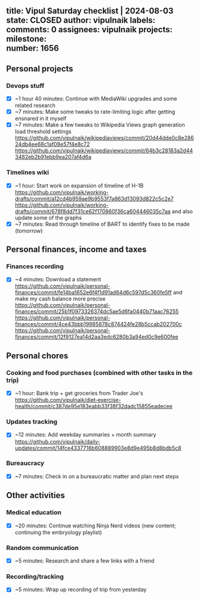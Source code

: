 title:	Vipul Saturday checklist | 2024-08-03
state:	CLOSED
author:	vipulnaik
labels:	
comments:	0
assignees:	vipulnaik
projects:	
milestone:	
number:	1656
--
## Personal projects

### Devops stuff

- [x] ~1 hour 40 minutes: Continue with MediaWiki upgrades and some related research
- [x] ~7 minutes: Make some tweaks to rate-limiting logic after getting ensnared in it myself
- [x] ~7 minutes: Make a few tweaks to Wikipedia Views graph generation load threshold settings https://github.com/vipulnaik/wikipediaviews/commit/20d44dde0c8e28624db4ee68c1af08e57f4e8c72 https://github.com/vipulnaik/wikipediaviews/commit/64b3c28183a2d443482eb2b91ebb9ea207af4d6a 

### Timelines wiki

- [x] ~1 hour: Start work on expansion of timeline of H-1B https://github.com/vipulnaik/working-drafts/commit/a12cd4b959ae9b9553f7a863d13093d822c5c2e7 https://github.com/vipulnaik/working-drafts/commit/678f8dd7f31ce62f170860f36ca604446035c7aa and also update some of the graphs
- [x] ~7 minutes: Read through timeline of BART to identify fixes to be made (tomorrow)

## Personal finances, income and taxes

### Finances recording

- [x] ~4 minutes: Download a statement https://github.com/vipulnaik/personal-finances/commit/fe14ba1652e6f4f1d91ad64d6c597d5c360fe5ff and make my cash balance more precise https://github.com/vipulnaik/personal-finances/commit/25b1f0973326374dc5ae5d6fa0440b71aac76255 https://github.com/vipulnaik/personal-finances/commit/4ce43bbb19985878c874424fe28b5ccab202700c https://github.com/vipulnaik/personal-finances/commit/12f9127ea14d2aa3edc6280b3a94ed0c9e600fee

## Personal chores

### Cooking and food purchases (combined with other tasks in the trip)

- [x] ~1 hour: Bank trip + get groceries from Trader Joe's https://github.com/vipulnaik/diet-exercise-health/commit/c387de95e183eabb33f38f32dadc15855eadecee

### Updates tracking

- [x] ~12 minutes: Add weekday summaries + month summary https://github.com/vipulnaik/daily-updates/commit/14fce4337716b608889903e8d9e495b8d8bdb5c8

### Bureaucracy

- [x] ~7 minutes: Check in on a bureaucratic matter and plan next steps

## Other activities

### Medical education

- [x] ~20 minutes: Continue watching Ninja Nerd videos (new content; continuing the embryology playlist)

### Random communication

- [x] ~5 minutes: Research and share a few links with a friend

### Recording/tracking

- [x] ~5 minutes: Wrap up recording of trip from yesterday
